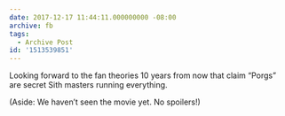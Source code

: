 ```yaml
---
date: 2017-12-17 11:44:11.000000000 -08:00
archive: fb
tags: 
  - Archive Post
id: '1513539851'
---
```


Looking forward to the fan theories 10 years from now that claim “Porgs” are secret Sith masters running everything. 

(Aside: We haven’t seen the movie yet. No spoilers!)
